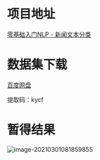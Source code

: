 # 项目地址

[零基础入门NLP - 新闻文本分类](https://tianchi.aliyun.com/competition/entrance/531810/introduction)


# 数据集下载

[百度网盘](https://pan.baidu.com/s/17iwcbzSOOp8d_CT-vDeKZg)

提取码：kycf

# 暂得结果

![image-20210301081859855](https://github.com/ForestsKing/News_Classification/blob/master/pic/score.jpg)